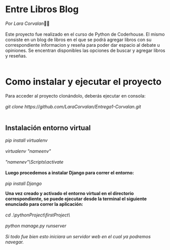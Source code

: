 <h1>Entre Libros Blog</h1>
<i>Por Lara Corvalan</i>👋✨
<br></br>
Este proyecto fue realizado en el curso de Python de Coderhouse. El mismo consiste en un blog de libros en el que se podrá agregar 
libros con su correspondiente informacion y reseña para poder dar espacio al debate u opiniones. Se encentran disponibles las opciones de buscar y agregar libros y reseñas.
<br></br>
<h1>Como instalar y ejecutar el proyecto</h1>
Para acceder al proyecto clonándolo, deberás ejecutar en consola:
<br></br>
<i>git clone https://github.com/LaraCorvalan/Entrega1-Corvalan.git</i>
<br></br>
<h2>Instalación entorno virtual</h2>

<i>pip install virtualenv</i>
<br></br>
<i>virtualenv "nameenv"</i>
<br></br>
<i>"namenev"\Scripts\activate</i>
<br></br>
<b>Luego procedemos a instalar Django para correr el entorno:</b>
<br></br>
<i>pip install Django</i>

<b>Una vez creado y activado el entorno virtual en el directorio correspondiente, se puede ejecutar desde la terminal el siguiente enunciado para correr la aplicación:</b>
<br></br>
<i>cd .\pythonProject\firstProject\ <i>
<br></br>
<i> python manage.py runserver</i>
<br></br>
Si todo fue bien esto iniciara un servidor web en el cual ya podremos navegar.
